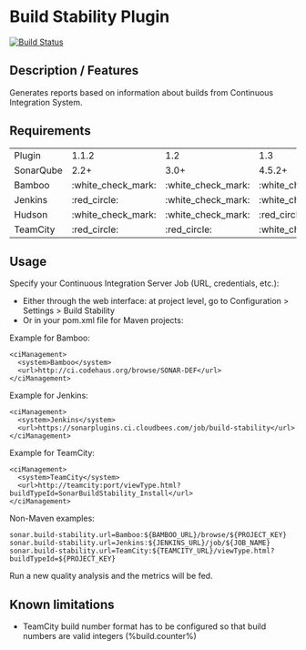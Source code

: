 Build Stability Plugin
======================
[![Build Status](https://api.travis-ci.org/SonarQubeCommunity/sonar-build-stability.svg)](https://travis-ci.org/SonarQubeCommunity/sonar-build-stability)

## Description / Features
Generates reports based on information about builds from Continuous Integration System.

## Requirements
<table>
<tr><td>Plugin</td><td>1.1.2</td><td>1.2</td><td>1.3</td></tr>
<tr><td>SonarQube</td><td>2.2+</td><td>3.0+</td><td>4.5.2+</td></tr>
<tr><td>Bamboo</td><td>:white_check_mark:</td><td>:white_check_mark:</td><td>:white_check_mark:</td></tr>
<tr><td>Jenkins</td><td>:red_circle:</td><td>:white_check_mark:</td><td>:white_check_mark:</td></tr>
<tr><td>Hudson</td><td>:white_check_mark:</td><td>:white_check_mark:</td><td>:red_circle:</td></tr>
<tr><td>TeamCity</td><td>:red_circle:</td><td>:red_circle:</td><td>:white_check_mark:</td></tr>
</table>

## Usage
Specify your Continuous Integration Server Job (URL, credentials, etc.):
* Either through the web interface: at project level, go to Configuration > Settings > Build Stability
* Or in your pom.xml file for Maven projects:

Example for Bamboo:
```
<ciManagement>
  <system>Bamboo</system>
  <url>http://ci.codehaus.org/browse/SONAR-DEF</url>
</ciManagement>
```

Example for Jenkins:
```
<ciManagement>
  <system>Jenkins</system>
  <url>https://sonarplugins.ci.cloudbees.com/job/build-stability</url>
</ciManagement>
```
Example for TeamCity:
```
<ciManagement>
  <system>TeamCity</system>
  <url>http://teamcity:port/viewType.html?buildTypeId=SonarBuildStability_Install</url>
</ciManagement>
```

Non-Maven examples:
```
sonar.build-stability.url=Bamboo:${BAMBOO_URL}/browse/${PROJECT_KEY}
sonar.build-stability.url=Jenkins:${JENKINS_URL}/job/${JOB_NAME}
sonar.build-stability.url=TeamCity:${TEAMCITY_URL}/viewType.html?buildTypeId=${PROJECT_KEY}
```

Run a new quality analysis and the metrics will be fed.

## Known limitations
 * TeamCity build number format has to be configured so that build numbers are valid integers (%build.counter%)

